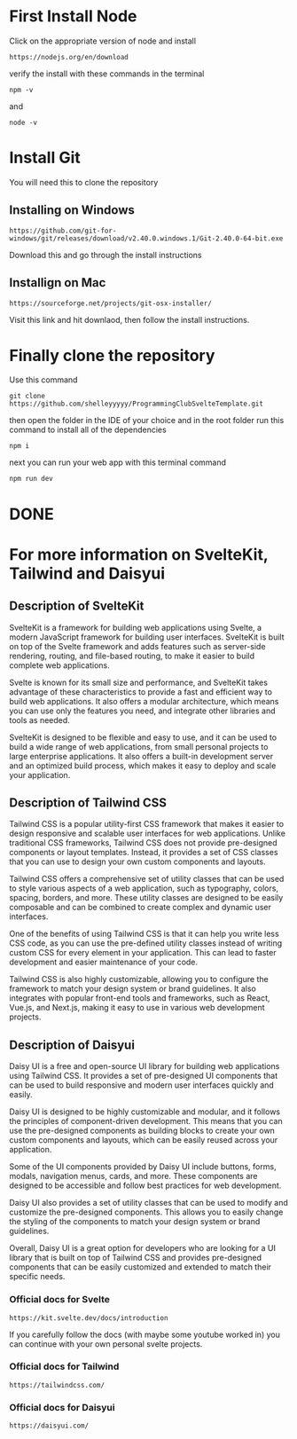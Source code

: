 

# First Install Node

Click on the appropriate version of node and install

```url
https://nodejs.org/en/download
```

verify the install with these commands in the terminal

```
npm -v

```
and 
```
node -v
```

# Install Git

You will need this to clone the repository

## Installing on Windows

```
https://github.com/git-for-windows/git/releases/download/v2.40.0.windows.1/Git-2.40.0-64-bit.exe
```
Download this and go through the install instructions


## Installign on Mac


```
https://sourceforge.net/projects/git-osx-installer/
```
Visit this link and hit downlaod, then follow the install instructions.


# Finally clone the repository

Use this command

```
git clone https://github.com/shelleyyyyy/ProgrammingClubSvelteTemplate.git
```
then open the folder in the IDE of your choice and in the root folder run this command to install all of the dependencies

```
npm i
```

next you can run your web app with this terminal command

```
npm run dev
```

# DONE

# For more information on SvelteKit, Tailwind and Daisyui 

## Description of SvelteKit

SvelteKit is a framework for building web applications using Svelte, a modern JavaScript framework for building user interfaces. SvelteKit is built on top of the Svelte framework and adds features such as server-side rendering, routing, and file-based routing, to make it easier to build complete web applications.

Svelte is known for its small size and performance, and SvelteKit takes advantage of these characteristics to provide a fast and efficient way to build web applications. It also offers a modular architecture, which means you can use only the features you need, and integrate other libraries and tools as needed.

SvelteKit is designed to be flexible and easy to use, and it can be used to build a wide range of web applications, from small personal projects to large enterprise applications. It also offers a built-in development server and an optimized build process, which makes it easy to deploy and scale your application.

## Description of Tailwind CSS

Tailwind CSS is a popular utility-first CSS framework that makes it easier to design responsive and scalable user interfaces for web applications. Unlike traditional CSS frameworks, Tailwind CSS does not provide pre-designed components or layout templates. Instead, it provides a set of CSS classes that you can use to design your own custom components and layouts.

Tailwind CSS offers a comprehensive set of utility classes that can be used to style various aspects of a web application, such as typography, colors, spacing, borders, and more. These utility classes are designed to be easily composable and can be combined to create complex and dynamic user interfaces.

One of the benefits of using Tailwind CSS is that it can help you write less CSS code, as you can use the pre-defined utility classes instead of writing custom CSS for every element in your application. This can lead to faster development and easier maintenance of your code.

Tailwind CSS is also highly customizable, allowing you to configure the framework to match your design system or brand guidelines. It also integrates with popular front-end tools and frameworks, such as React, Vue.js, and Next.js, making it easy to use in various web development projects.

## Description of Daisyui

Daisy UI is a free and open-source UI library for building web applications using Tailwind CSS. It provides a set of pre-designed UI components that can be used to build responsive and modern user interfaces quickly and easily.

Daisy UI is designed to be highly customizable and modular, and it follows the principles of component-driven development. This means that you can use the pre-designed components as building blocks to create your own custom components and layouts, which can be easily reused across your application.

Some of the UI components provided by Daisy UI include buttons, forms, modals, navigation menus, cards, and more. These components are designed to be accessible and follow best practices for web development.

Daisy UI also provides a set of utility classes that can be used to modify and customize the pre-designed components. This allows you to easily change the styling of the components to match your design system or brand guidelines.

Overall, Daisy UI is a great option for developers who are looking for a UI library that is built on top of Tailwind CSS and provides pre-designed components that can be easily customized and extended to match their specific needs.

### Official docs for Svelte
```
https://kit.svelte.dev/docs/introduction
```
If you carefully follow the docs (with maybe some youtube worked in) you can continue with your own personal svelte projects. 

### Official docs for Tailwind

```
https://tailwindcss.com/
```

### Official docs for Daisyui

```
https://daisyui.com/
```